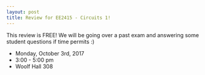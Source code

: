 ```yaml
---
layout: post
title: Review for EE2415 - Circuits 1!
---
```


This review is FREE! 
We will be going over a past exam and answering some student questions if time permits :)

- Monday, October 3rd, 2017
- 3:00 - 5:00 pm
- Woolf Hall 308

